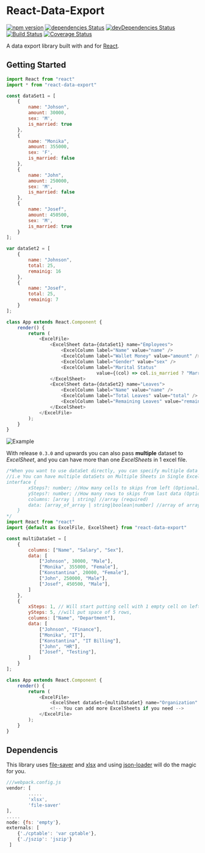 # React-Data-Export

[![npm version](https://badge.fury.io/js/react-data-export.svg)](https://badge.fury.io/js/react-data-export)
[![dependencies Status](https://david-dm.org/securedeveloper/react-data-export/status.svg)](https://david-dm.org/securedeveloper/react-data-export)
[![devDependencies Status](https://david-dm.org/securedeveloper/react-data-export/dev-status.svg)](https://david-dm.org/securedeveloper/react-data-export?type=dev)
[![Build Status](https://travis-ci.org/securedeveloper/react-data-export.svg?branch=master)](https://travis-ci.org/securedeveloper/react-data-export)
[![Coverage Status](https://coveralls.io/repos/github/securedeveloper/react-data-export/badge.svg?branch=master)](https://coveralls.io/github/securedeveloper/react-data-export?branch=master)


A data export library built with and for [React](http://facebook.github.io/react/index.html). 

## Getting Started

```javascript
import React from "react"
import * from "react-data-export"

const dataSet1 = [
    {
        name: "Johson",
        amount: 30000,
        sex: 'M',
        is_married: true
    },
    {
        name: "Monika",
        amount: 355000,
        sex: 'F',
        is_married: false
    },
    {
        name: "John",
        amount: 250000,
        sex: 'M',
        is_married: false
    },
    {
        name: "Josef",
        amount: 450500,
        sex: 'M',
        is_married: true
    }
];

var dataSet2 = [
    {
        name: "Johnson",
        total: 25,
        remainig: 16
    },
    {
        name: "Josef",
        total: 25,
        remainig: 7
    }
];

class App extends React.Component {
    render() {
        return (
            <ExcelFile>
                <ExcelSheet data={dataSet1} name="Employees">
                    <ExcelColumn label="Name" value="name" />
                    <ExcelColumn label="Wallet Money" value="amount" />
                    <ExcelColumn label="Gender" value="sex" />
                    <ExcelColumn label="Marital Status" 
                                 value={(col) => col.is_married ? "Married" : "Single"} />
                </ExcelSheet>
                <ExcelSheet data={dataSet2} name="Leaves">
                    <ExcelColumn label="Name" value="name" />
                    <ExcelColumn label="Total Leaves" value="total" />
                    <ExcelColumn label="Remaining Leaves" value="remaining" />
                </ExcelSheet>
            </ExcelFile>
        );
    }
}
```

![Example](https://i.imgur.com/6fwdJeo.png)

With release `0.3.0` and upwards you can also pass **multiple** dataset to *ExcelSheet*, and you can have more than one *ExcelSheets* in 1 excel file.

```javascript
/*When you want to use dataSet directly, you can specify multiple data to single ExcelSheet with following structure,
//i.e You can have multiple dataSets on Multiple Sheets in Single Excel File
interface {
        xSteps?: number; //How many cells to skips from left (Optional)
        ySteps?: number; //How many rows to skips from last data (Optional)
        columns: [array | string] //array (required)
        data: [array_of_array | string|boolean|number] //array of arrays (required)
    }
*/
import React from "react"
import {default as ExcelFile, ExcelSheet} from "react-data-export"

const multiDataSet = [
    {
        columns: ["Name", "Salary", "Sex"],
        data: [
            ["Johnson", 30000, "Male"],
            ["Monika", 355000, "Female"],
            ["Konstantina", 20000, "Female"],
            ["John", 250000, "Male"],
            ["Josef", 450500, "Male"],
        ]
    },
    {
        xSteps: 1, // Will start putting cell with 1 empty cell on left most
        ySteps: 5, //will put space of 5 rows,
        columns: ["Name", "Department"],
        data: [
            ["Johnson", "Finance"],
            ["Monika", "IT"],
            ["Konstantina", "IT Billing"],
            ["John", "HR"],
            ["Josef", "Testing"],
        ]
    }
];

class App extends React.Component {
    render() {
        return (
            <ExcelFile>
                <ExcelSheet dataSet={multiDataSet} name="Organization" />
                <!-- You can add more ExcelSheets if you need -->
            </ExcelFile>
        );
    }
}
```


## Dependencis 
This library uses [file-saver](https://www.npmjs.com/package/file-saver) and [xlsx](https://www.npmjs.com/package/xlsx) and using [json-loader](https://www.npmjs.com/package/json-loader) will do the magic for you.


```javascript
///webpack.config.js
vendor: [
        .....
        'xlsx',
        'file-saver'
],
.....
node: {fs: 'empty'},
externals: [
    {'./cptable': 'var cptable'},
    {'./jszip': 'jszip'}
 ]
```

